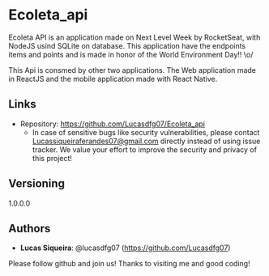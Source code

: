 # Ecoleta_api

Ecoleta API is an application made on Next Level Week by RocketSeat, with NodeJS usind SQLite on database. This application have the endpoints items and points and is made in honor of the World Environment Day!! \o/

This Api is consmed by other two applications. The Web application made in ReactJS and the mobile application made with React Native.

## Links
  - Repository: https://github.com/Lucasdfg07/Ecoleta_api
    - In case of sensitive bugs like security vulnerabilities, please contact
      Lucassiqueiraferandes07@gmail.com directly instead of using issue tracker. We value your effort
      to improve the security and privacy of this project!

  ## Versioning

  1.0.0.0


  ## Authors
  
  * **Lucas Siqueira**: @lucasdfg07 (https://github.com/Lucasdfg07)

  Please follow github and join us!
  Thanks to visiting me and good coding!
